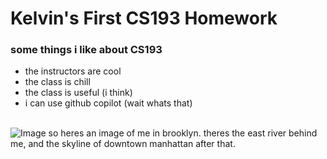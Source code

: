 # Kelvin's First CS193 Homework

### some things i like about CS193

- the instructors are cool
- the class is chill
- the class is useful (i think)
- i can use github copilot (wait whats that)

\
![Image](https://lh3.googleusercontent.com/pw/AIL4fc-Qj2WeEF4sJ3BdbqSlIuKLQfGG0_W7WJGe0liKJZnSaJ-ozsDSpd6SSpTnOBkZoRRLQm0KkUGD4fzjf5MaRBDmtWHt3ilPrfCAY9TLWONT7JQr1S-FKDMwznQouMxYQ8oWS5tMzPL_jcJIRY7qFM7Hfy2HvjMd3gOpPLTLo6BYBbWJ3IPZt_8az259MHpp765juC6uLoYE3NK7BjaHXTp0a9U8DkDw3D408AZaHyRVE8NUUiX7gf77Lney5HmCrbkiC0LvviJTEF_qW67nSQKEmybfcLVPUJ7PWfhyh6sJq1G8dAhTzHfMtEV3n2I8EKMZcV8Edqf-ERiMKAXfpE0YfKTj2wMNYquIe1NVWnDXutv_7nMvnDSgw0PzcqZF0pb9203lU35iy81fDBA7eNx6M4ZCFE9SnbHj5AqOINI7JOfZQqyIn06WHSoPjNfB4w_R1H3J-OhfCJx-4uZjNH3RlCX6VX86IlG7UjH88laiWOzPRIWDbIfhaaeQ9FVAByIxSsHVIPvVVWgnz0XkFZ912WpQpBWqu3rOFTINTcyBQ1quK4gsMtMVj6VCUFdOrXydsInPxxDD7I8k13TMEN64LPUAMKDHkvKkD5pFJOmsm8Jll7y-5NlNZcG-6NAJC2bZ4d_6GqXTs-w98tT8gnVzZm8o_bxi01qAqN5VbzaulM0r5XE_2TBceOSXp7qSMACkiwmcMNNhr70ac1Pcny1fszN0Tn6zLtYXw3xeo3GWnEaS3L8SEgrVLz7C_63D0_mloE-JnOMEUeKPY07e3YtwsvuVO9fXywKwLBFkSOaAw0UN4LzHWFA0kTGKEX76x_4_XBMAO2n0fUnmt_lbN9Stbf_bIsZiz5QAg4YtPz2-nnRQXfTNG5wU5Y-u1E86ganDCgBL7j6fVmqFHuA4SPY=w1278-h959-s-no?authuser=0)
so heres an image of me in brooklyn. theres the east river behind me, and the skyline of downtown manhattan after that.

<!-- ## Welcome to GitHub Pages

You can use the [editor on GitHub](https://github.com/kalutes/CS193_Fall18_Lab1/edit/master/index.md) to maintain and preview the content for your website in Markdown files.

Whenever you commit to this repository, GitHub Pages will run [Jekyll](https://jekyllrb.com/) to rebuild the pages in your site, from the content in your Markdown files.

### Markdown

Markdown is a lightweight and easy-to-use syntax for styling your writing. It includes conventions for

```markdown
Syntax highlighted code block

# Header 1
## Header 2
### Header 3

- Bulleted
- List

1. Numbered
2. List

**Bold** and _Italic_ and `Code` text

[Link](url) and ![Image](src)
```

For more details see [GitHub Flavored Markdown](https://guides.github.com/features/mastering-markdown/).

### Jekyll Themes

Your Pages site will use the layout and styles from the Jekyll theme you have selected in your [repository settings](https://github.com/kalutes/CS193_Fall18_Lab1/settings). The name of this theme is saved in the Jekyll `_config.yml` configuration file.

### Support or Contact

Having trouble with Pages? Check out our [documentation](https://help.github.com/categories/github-pages-basics/) or [contact support](https://github.com/contact) and we’ll help you sort it out. -->
